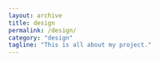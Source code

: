 ```yaml
---
layout: archive
title: design
permalink: /design/
category: "design"
tagline: "This is all about my project."
---
```

